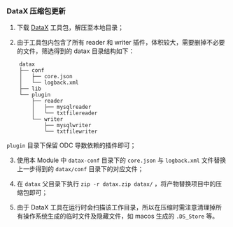 
### DataX 压缩包更新

1. 下载 [DataX](https://datax-opensource.oss-cn-hangzhou.aliyuncs.com/202309/datax.tar.gz) 工具包，解压至本地目录；

2. 由于工具包内包含了所有 reader 和 writer 插件，体积较大，需要删掉不必要的文件，筛选得到的 datax 目录结构如下：

```text
    datax
    ├── conf
    │   ├── core.json
    │   └── logback.xml
    ├── lib
    └── plugin
        ├── reader
        │   ├── mysqlreader
        │   └── txtfilereader
        └── writer
            ├── mysqlwriter
            └── txtfilewriter
```

`plugin` 目录下保留 ODC 导数依赖的插件即可；

3. 使用本 Module 中 `datax-conf` 目录下的 `core.json` 与 `logback.xml` 文件替换上一步得到的 `datax/conf` 目录下的对应文件；

4. 在 `datax` 父目录下执行 `zip -r datax.zip datax/` ，将产物替换项目中的压缩包即可；

5. 由于 DataX 工具在运行时会扫描该工作目录，所以在压缩时需注意清理掉所有操作系统生成的临时文件及隐藏文件，如 macos 生成的 `.DS_Store` 等。

